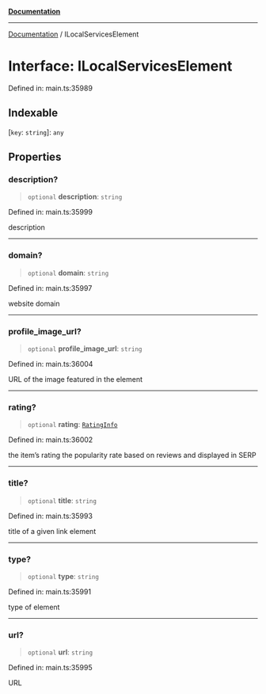 [**Documentation**](../README.md)

***

[Documentation](../README.md) / ILocalServicesElement

# Interface: ILocalServicesElement

Defined in: main.ts:35989

## Indexable

\[`key`: `string`\]: `any`

## Properties

### description?

> `optional` **description**: `string`

Defined in: main.ts:35999

description

***

### domain?

> `optional` **domain**: `string`

Defined in: main.ts:35997

website domain

***

### profile\_image\_url?

> `optional` **profile\_image\_url**: `string`

Defined in: main.ts:36004

URL of the image featured in the element

***

### rating?

> `optional` **rating**: [`RatingInfo`](../classes/RatingInfo.md)

Defined in: main.ts:36002

the item’s rating 
the popularity rate based on reviews and displayed in SERP

***

### title?

> `optional` **title**: `string`

Defined in: main.ts:35993

title of a given link element

***

### type?

> `optional` **type**: `string`

Defined in: main.ts:35991

type of element

***

### url?

> `optional` **url**: `string`

Defined in: main.ts:35995

URL
